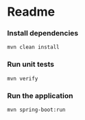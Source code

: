 # Readme


### Install dependencies
`mvn clean install`

### Run unit tests
`mvn verify`

### Run the application
`mvn spring-boot:run`
